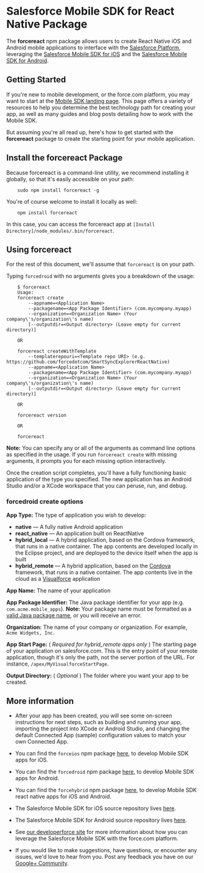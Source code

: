 # Salesforce Mobile SDK for React Native Package

The **forcereact** npm package allows users to create React Native iOS and Android mobile applications to interface with the [Salesforce Platform](http://www.salesforce.com/platform/overview/), leveraging the [Salesforce Mobile SDK for iOS](https://github.com/forcedotcom/SalesforceMobileSDK-iOS) and the [Salesforce Mobile SDK for Android](https://github.com/forcedotcom/SalesforceMobileSDK-Android).

## Getting Started

If you're new to mobile development, or the force.com platform, you may want to start at the [Mobile SDK landing page](http://wiki.developerforce.com/page/Mobile_SDK).  This page offers a variety of resources to help you determine the best technology path for creating your app, as well as many guides and blog posts detailing how to work with the Mobile SDK.

But assuming you're all read up, here's how to get started with the **forcereact** package to create the starting point for your mobile application.

## Install the forcereact Package

Because forcereact is a command-line utility, we recommend installing it globally, so that it's easily accessible on your path:

        sudo npm install forcereact -g

You're of course welcome to install it locally as well:

        npm install forcereact

In this case, you can access the forcereact app at `[Install Directory]/node_modules/.bin/forcereact`.

## Using forcereact

For the rest of this document, we'll assume that `forcereact` is on your path.

Typing `forcedroid` with no arguments gives you a breakdown of the usage:

        $ forcereact
        Usage:
        forcereact create
            --appname=<Application Name>
            --packagename=<App Package Identifier> (com.mycompany.myapp)
            --organization=<Organization Name> (Your company\'s/organization\'s name)
            [--outputdir=<Output directory> (Leave empty for current directory)]

        OR

        forcereact createWithTemplate
            --templaterepouri=<Template repo URI> (e.g. https://github.com/forcedotcom/SmartSyncExplorerReactNative)
            --appname=<Application Name>
            --packagename=<App Package Identifier> (com.mycompany.myapp)
            --organization=<Organization Name> (Your company\'s/organization\'s name)
            [--outputdir=<Output directory> (Leave empty for current directory)]

        OR

        forcereact version

        OR

        forcereact

**Note:** You can specify any or all of the arguments as command line options as specified in the usage.  If you run `forcereact create` with missing arguments, it prompts you for each missing option interactively.

Once the creation script completes, you'll have a fully functioning basic application of the type you specified.  The new application has an Android Studio and/or a XCode workspace that you can peruse, run, and debug.

### forcedroid create options

**App Type:** The type of application you wish to develop:

- **native** — A fully native Android application
- **react\_native** — An application built on ReactNative
- **hybrid\_local** — A hybrid application, based on the Cordova framework, that runs in a native container.  The app contents are developed locally in the Eclipse project, and are deployed to the device itself when the app is built
- **hybrid\_remote** — A hybrid application, based on the [Cordova](http://cordova.apache.org/) framework, that runs in a native container.  The app contents live in the cloud as a [Visualforce](http://wiki.developerforce.com/page/An_Introduction_to_Visualforce) application

**App Name:** The name of your application

**App Package Identifier:** The Java package identifier for your app (e.g. `com.acme.mobile_apps`).  **Note:** Your package name must be formatted as a [valid Java package name](http://docs.oracle.com/javase/tutorial/java/package/namingpkgs.html), or you will receive an error.

**Organization:** The name of your company or organization.  For example, `Acme Widgets, Inc.`

**App Start Page:** \( *Required for hybrid\_remote apps only* \) The starting page of your application on salesforce.com.  This is the entry point of your remote application, though it's only the path, not the server portion of the URL.  For instance, `/apex/MyVisualforceStartPage`.

**Output Directory:** \( *Optional* \) The folder where you want your app to be created.

## More information

- After your app has been created, you will see some on-screen instructions for next steps, such as building and running your app, importing the project into XCode or Android Studio, and changing the default Connected App (sample) configuration values to match your own Connected App.

- You can find the `forceios` npm package [here](https://npmjs.org/package/forcedroid), to develop Mobile SDK apps for iOS.

- You can find the `forcedroid` npm package [here](https://npmjs.org/package/forcedroid), to develop Mobile SDK apps for Android.

- You can find the `forcehybrid` npm package [here](https://npmjs.org/package/forcehybrid), to develop Mobile SDK react native apps for iOS and Android.

- The Salesforce Mobile SDK for iOS source repository lives [here](https://github.com/forcedotcom/SalesforceMobileSDK-iOS).

- The Salesforce Mobile SDK for Android source repository lives [here](https://github.com/forcedotcom/SalesforceMobileSDK-Android).

- See [our developerforce site](http://wiki.developerforce.com/page/Mobile_SDK) for more information about how you can leverage the Salesforce Mobile SDK with the force.com platform.

- If you would like to make suggestions, have questions, or encounter any issues, we'd love to hear from you.  Post any feedback you have on our [Google+ Community](https://plus.google.com/communities/114225252149514546445).
